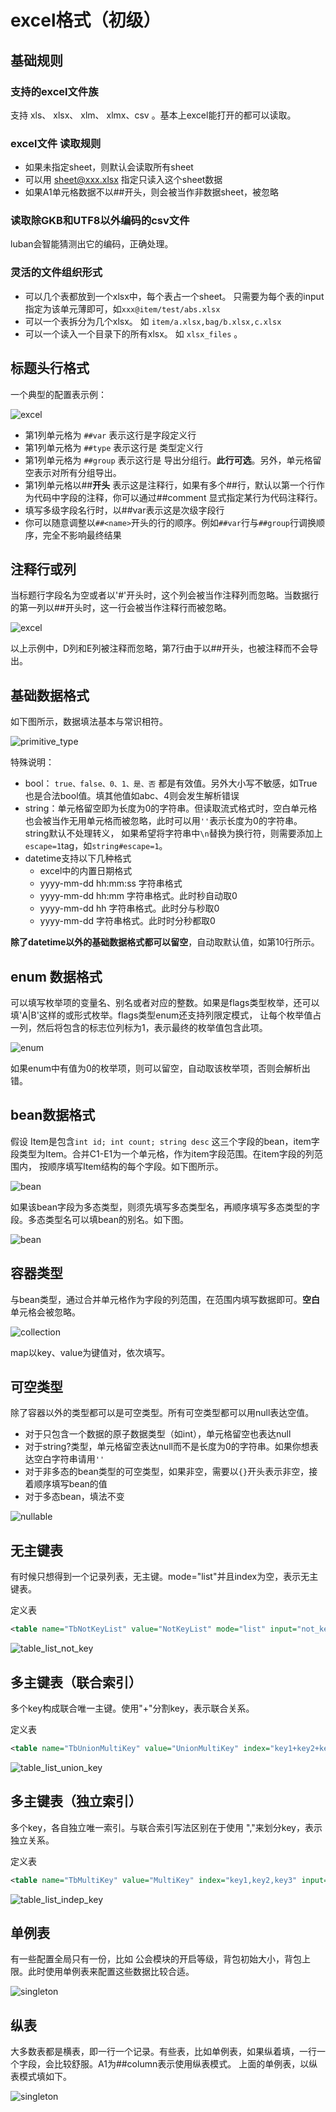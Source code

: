 # excel格式（初级）


## 基础规则

### 支持的excel文件族

支持 xls、 xlsx、 xlm、 xlmx、csv 。基本上excel能打开的都可以读取。


### excel文件 读取规则

- 如果未指定sheet，则默认会读取所有sheet
- 可以用 sheet@xxx.xlsx 指定只读入这个sheet数据
- 如果A1单元格数据不以##开头，则会被当作非数据sheet，被忽略

### 读取除GKB和UTF8以外编码的csv文件

luban会智能猜测出它的编码，正确处理。

### 灵活的文件组织形式

- 可以几个表都放到一个xlsx中，每个表占一个sheet。 只需要为每个表的input指定为该单元薄即可，如`xxx@item/test/abs.xlsx`
- 可以一个表拆分为几个xlsx。 如 `item/a.xlsx,bag/b.xlsx,c.xlsx`
- 可以一个读入一个目录下的所有xlsx。 如 `xlsx_files` 。

## 标题头行格式

一个典型的配置表示例：

![excel](/img/cases/simple1.jpg)

- 第1列单元格为 `##var` 表示这行是字段定义行
- 第1列单元格为 `##type` 表示这行是 类型定义行
- 第1列单元格为 `##group` 表示这行是 导出分组行。**此行可选**。另外，单元格留空表示对所有分组导出。
- 第1列单元格以##**开头** 表示这是注释行，如果有多个##行，默认以第一个行作为代码中字段的注释，你可以通过##comment 显式指定某行为代码注释行。
- 填写多级字段名行时，以##var表示这是次级字段行
- 你可以随意调整以`##<name>`开头的行的顺序。例如`##var`行与`##group`行调换顺序，完全不影响最终结果


## 注释行或列

当标题行字段名为空或者以'#'开头时，这个列会被当作注释列而忽略。当数据行的第一列以##开头时，这一行会被当作注释行而被忽略。

![excel](/img/cases/ignorefield.jpg)


以上示例中，D列和E列被注释而忽略，第7行由于以##开头，也被注释而不会导出。

## 基础数据格式

如下图所示，数据填法基本与常识相符。

![primitive_type](/img/cases/primitive_type.jpg)

特殊说明：

- bool： `true、false、0、1、是、否` 都是有效值。另外大小写不敏感，如True也是合法bool值。填其他值如abc、4则会发生解析错误
- string：单元格留空即为长度为0的字符串。但读取流式格式时，空白单元格也会被当作无用单元格而被忽略，此时可以用`''`表示长度为0的字符串。string默认不处理转义，
如果希望将字符串中`\n`替换为换行符，则需要添加上`escape=1`tag，如`string#escape=1`。
- datetime支持以下几种格式
  - excel中的内置日期格式
  - yyyy-mm-dd hh:mm:ss 字符串格式
  - yyyy-mm-dd hh:mm 字符串格式。此时秒自动取0
  - yyyy-mm-dd hh 字符串格式。此时分与秒取0
  - yyyy-mm-dd 字符串格式。此时时分秒都取0

**除了datetime以外的基础数据格式都可以留空**，自动取默认值，如第10行所示。

## enum 数据格式

可以填写枚举项的变量名、别名或者对应的整数。如果是flags类型枚举，还可以填'A|B'这样的或形式枚举。flags类型enum还支持列限定模式，
让每个枚举值占一列，然后将包含的标志位列标为1，表示最终的枚举值包含此项。

![enum](/img/cases/enum.jpg)

如果enum中有值为0的枚举项，则可以留空，自动取该枚举项，否则会解析出错。

## bean数据格式

假设 Item是包含`int id; int count; string desc` 这三个字段的bean，item字段类型为Item。合并C1-E1为一个单元格，作为item字段范围。在item字段的列范围内，
按顺序填写Item结构的每个字段。如下图所示。

![bean](/img/cases/bean.jpg)


如果该bean字段为多态类型，则须先填写多态类型名，再顺序填写多态类型的字段。多态类型名可以填bean的别名。如下图。

![bean](/img/cases/bean2.jpg)

## 容器类型

与bean类型，通过合并单元格作为字段的列范围，在范围内填写数据即可。**空白**单元格会被忽略。


![collection](/img/cases/collection.jpg)

map以key、value为键值对，依次填写。

## 可空类型

除了容器以外的类型都可以是可空类型。所有可空类型都可以用null表达空值。

- 对于只包含一个数据的原子数据类型（如int），单元格留空也表达null
- 对于string?类型，单元格留空表达null而不是长度为0的字符串。如果你想表达空白字符串请用`''`
- 对于非多态的bean类型的可空类型，如果非空，需要以`{}`开头表示非空，接着顺序填写bean的值
- 对于多态bean，填法不变

![nullable](/img/cases/nullable.jpg)

## 无主键表

有时候只想得到一个记录列表，无主键。mode="list"并且index为空，表示无主键表。

定义表

```xml
<table name="TbNotKeyList" value="NotKeyList" mode="list" input="not_key_list.xlsx"/>
```

![table_list_not_key](/img/cases/table_list_not_key.jpg)

## 多主键表（联合索引）

多个key构成联合唯一主键。使用"+"分割key，表示联合关系。

定义表

```xml
<table name="TbUnionMultiKey" value="UnionMultiKey" index="key1+key2+key3" input="union_multi_key.xlsx"/>
```

![table_list_union_key](/img/cases/table_list_union_key.jpg)

## 多主键表（独立索引）

多个key，各自独立唯一索引。与联合索引写法区别在于使用 ","来划分key，表示独立关系。

定义表

```xml
<table name="TbMultiKey" value="MultiKey" index="key1,key2,key3" input="multi_key.xlsx"/>
```

![table_list_indep_key](/img/cases/table_list_indep_key.jpg)

## 单例表

有一些配置全局只有一份，比如 公会模块的开启等级，背包初始大小，背包上限。此时使用单例表来配置这些数据比较合适。

![singleton](/img/cases/singleton2.jpg)

## 纵表

大多数表都是横表，即一行一个记录。有些表，比如单例表，如果纵着填，一行一个字段，会比较舒服。A1为##column表示使用纵表模式。 上面的单例表，以纵表模式填如下。

![singleton](/img/cases/singleton.jpg)

